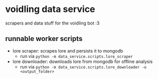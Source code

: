 # voidling data service
scrapers and data stuff for the voidling bot :3

## runnable worker scripts
- lore scraper: scrapes lore and persists it to mongodb
  - run via `python -m data_service.scripts.lore_scraper`
- lore downloader: downloads lore from mongodb for offline analysis
  - run via `python -m data_service.scripts.lore_downloader -o <output_folder>`